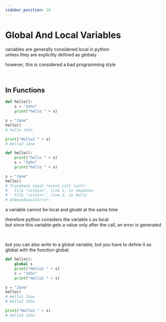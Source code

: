 ```yaml
---
sidebar_position: 16
---
```



# Global And Local Variables

variables are generally considered local in python<br/>
unless they are explicitly defined as globaly<br/>

however, this is considered a bad programming style

<br />

## In Functions

```py
def hello():
    s = "John"
    print("hello " + s)

s = "Jane"
hello()
# hello John

print("Hello2 " + s)
# Hello2 Jane
```

```py
def hello():
    print("hello " + s)
    s = "John"
    print("hello " + s)

s = "Jane"
hello()
# Traceback (most recent call last):
#   File "<stdin>", line 1, in <module>
#   File "<stdin>", line 2, in hello
# UnboundLocalError:
```

a variable cannot be local and gloabl at the same time<br/>

therefore python considers the variable s as local<br/>
but since this variable gets a value only after the call, an error is generated

<br />

but you can also write to a global variable, but you have to define it as global with the function global.

```py
def hello():
    global s
    print("Hello1 " + s)
    s = "John"
    print("Hello2 " + s)

s = "Jane"
hello()
# Hello1 Jane
# Hello2 John

print("Hello3 " + s)
# Hello3 John
```